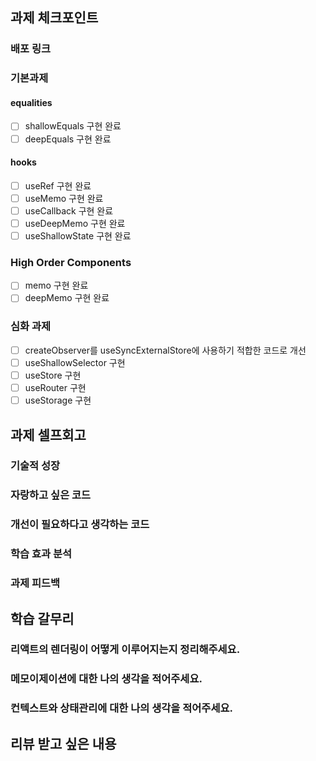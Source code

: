 ## 과제 체크포인트

### 배포 링크

<!--
배포 링크를 적어주세요
예시: https://<username>.github.io/front-6th-chapter1-3/

배포가 완료되지 않으면 과제를 통과할 수 없습니다.
배포 후에 정상 작동하는지 확인해주세요.
-->

### 기본과제

#### equalities
- [ ] shallowEquals 구현 완료
- [ ] deepEquals 구현 완료

#### hooks
- [ ] useRef 구현 완료
- [ ] useMemo 구현 완료
- [ ] useCallback 구현 완료
- [ ] useDeepMemo 구현 완료
- [ ] useShallowState 구현 완료

### High Order Components
- [ ] memo 구현 완료
- [ ] deepMemo 구현 완료

### 심화 과제

- [ ] createObserver를 useSyncExternalStore에 사용하기 적합한 코드로 개선 
- [ ] useShallowSelector 구현
- [ ] useStore 구현
- [ ] useRouter 구현
- [ ] useStorage 구현

## 과제 셀프회고

<!-- 과제에 대한 회고를 작성해주세요 -->

### 기술적 성장

<!-- 예시
- 새로 학습한 개념
- 기존 지식의 재발견/심화
- 구현 과정에서의 기술적 도전과 해결
-->

### 자랑하고 싶은 코드

<!-- 예시
- 특히 만족스러운 구현
- 리팩토링이 필요한 부분
- 코드 설계 관련 고민과 결정
-->

### 개선이 필요하다고 생각하는 코드

<!-- 예시
- 특히 만족스러운 구현
- 리팩토링이 필요한 부분
- 코드 설계 관련 고민과 결정
-->

### 학습 효과 분석

<!-- 예시
- 가장 큰 배움이 있었던 부분
- 추가 학습이 필요한 영역
- 실무 적용 가능성
-->

### 과제 피드백

<!-- 예시
- 과제에서 모호하거나 애매했던 부분
- 과제에서 좋았던 부분
-->

## 학습 갈무리

### 리액트의 렌더링이 어떻게 이루어지는지 정리해주세요.

<!-- 예시
- 리액트의 렌더링 과정
- 리액트의 렌더링 최적화 방법
- 리액트의 렌더링과 관련된 개념들 (예: Virtual DOM, Reconciliation 등)
- 리액트의 렌더링과 관련된 라이프사이클 메서드
- 리액트의 렌더링과 관련된 Hooks (예: useMemo, useCallback 등)
-->

### 메모이제이션에 대한 나의 생각을 적어주세요.

<!-- 예시
- 메모이제이션이 언제 필요할까?
- 메모이제이션을 사용하지 않으면 어떤 문제가 발생할까?
- 메모이제이션을 사용했을 때의 장점과 단점은 무엇일까?
- 메모이제이션을 사용하지 않고도 해결할 수 있는 방법은 무엇일까?
-->

### 컨텍스트와 상태관리에 대한 나의 생각을 적어주세요.

<!-- 예시
- 컨텍스트와 상태관리가 필요한 이유는 무엇일까?
- 컨텍스트와 상태관리를 사용하지 않으면 어떤 문제가 발생할까?
- 컨텍스트와 상태관리를 사용했을 때의 장점과 단점은 무엇일까?
- 컨텍스트와 상태관리를 사용하지 않고도 해결할 수 있는 방법은 무엇일까?
- 컨텍스트와 상태관리를 사용할 때 주의해야 할 점은 무엇일까?
-->

## 리뷰 받고 싶은 내용

<!--
피드백 받고 싶은 내용을 구체적으로 남겨주세요
모호한 요청은 피드백을 남기기 어렵습니다.

참고링크: https://chatgpt.com/share/675b6129-515c-8001-ba72-39d0fa4c7b62

모호한 질문의 예시)
- 무엇을 질문해야 할지 몰라서 코치님이 보시기에 고쳐야할것들 전반적으로 피드백 부탁드립니다.
- 코드 스타일에 대한 피드백 부탁드립니다.
- 코드 구조에 대한 피드백 부탁드립니다.
- 개념적인 오류에 대한 피드백 부탁드립니다.
- 추가 구현이 필요한 부분에 대한 피드백 부탁드립니다.

구체적인 질문의 예시)
- 파일A의 함수B와 그 안의 변수명을 보면 직관성이 떨어지는 것 같습니다. 함수와 변수 이름을 더 명확하게 지을 방법에 대해 조언해 주실 수 있나요?
- 현재 파일 단위로 코드를 분리했지만, 이번 주차 발제를 기준으로 봤을 때 모듈화나 계층화에서 부족함이 있는 것 같습니다. 특히 A와 B 부분에서 모듈화를 더 진행할지 그대로 둘지 고민하였습니다. (...구체적인 고민 사항 적기...). 코치님의 의견이 궁금합니다.
- 옵저버 패턴을 사용해 상태 관리 로직을 구현해 보려 했습니다. 제가 구현한 코드가 옵저버 패턴에 맞게 잘 구성되었는지 검토해 주시고, 보완할 부분을 제안해 주실 수 있을까요?
- 컴포넌트 A를 테스트 할 때 B와의 의존성 때문에 테스트 코드를 작성하려다 포기했습니다. A와 B의 의존성을 낮추고 테스트 가능성을 높이는 구조 개선 방안이 있을까요?

과제에서 디테일한 피드백을 받기 위해선 여러분의 생각을 디테일하게 표현해주셔야 한답니다.

가령, "전반적으로 이 라우터 구조가 규모가 커졌을 때 유지보수나 기능 확장에 유리한지, 아니면 리팩토링이 필요할지 조언을 받고 싶습니다" 라는 질문이 있을 때, 답변드리기가 어려워요. 
이럴 때는 "기능 확장" 상황을 먼저 가정해봐야합니다. 테스트의 엣지케이스를 작성하는 것 처럼요! 그리고 그 상황에 대해 내가 작성한 코드가 이러저러한 이유 때문에 대응가능할 것 같은데 혹시 더 고려해야할 부분이 있을지를 물어보는거죠.

이건 코치에게 이야기할 때 뿐만 아니라 팀원에게 이야기할 때에도 동일해요. 여러분의 컨텍스트를 명확하게 전달하지 않으면 여러분과 이야기할 때 시간이 무척 오래 걸린답니다.

특히 멘토링 처럼 동기적으로 이루어지는 커뮤니케이션에서는 위와 같은 질문을 던져도, 상호 피드백으로 질문을 함께 만들어갈 수 있지만, 과제 피드백 처럼 비동기 방식 + 1회용 질문일 때에는 좋은 답변을 드리기가 어려운점 인지 부탁드립니다 ㅠㅠ
-->
